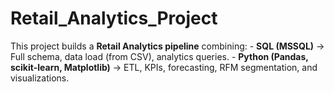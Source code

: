 # Retail_Analytics_Project
This project builds a **Retail Analytics pipeline** combining: - **SQL (MSSQL)** → Full schema, data load (from CSV), analytics queries. - **Python (Pandas, scikit-learn, Matplotlib)** → ETL, KPIs, forecasting, RFM segmentation, and visualizations.
